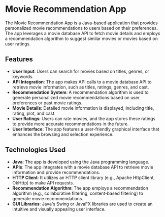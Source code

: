 # Movie Recommendation App

The Movie Recommendation App is a Java-based application that provides personalized movie recommendations to users based on their preferences. The app leverages a movie database API to fetch movie details and employs a recommendation algorithm to suggest similar movies or movies based on user ratings.

## Features

- **User Input**: Users can search for movies based on titles, genres, or keywords.
- **API Integration**: The app makes API calls to a movie database API to retrieve movie information, such as titles, ratings, genres, and cast.
- **Recommendation System**: A recommendation algorithm is used to generate personalized movie recommendations based on user preferences or past movie ratings.
- **Movie Details**: Detailed movie information is displayed, including title, rating, plot, and cast.
- **User Ratings**: Users can rate movies, and the app stores these ratings to provide more accurate recommendations in the future.
- **User Interface**: The app features a user-friendly graphical interface that enhances the browsing and selection experience.

## Technologies Used

- **Java**: The app is developed using the Java programming language.
- **APIs**: The app integrates with a movie database API to retrieve movie information and provide recommendations.
- **HTTP Client**: It utilizes an HTTP client library (e.g., Apache HttpClient, OkHttp) to make API requests.
- **Recommendation Algorithm**: The app employs a recommendation algorithm (e.g., collaborative filtering, content-based filtering) to generate movie recommendations.
- **GUI Libraries**: Java's Swing or JavaFX libraries are used to create an intuitive and visually appealing user interface.
